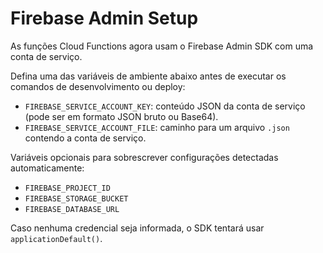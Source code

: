 # Firebase Admin Setup

As funções Cloud Functions agora usam o Firebase Admin SDK com uma conta de serviço.

Defina uma das variáveis de ambiente abaixo antes de executar os comandos de desenvolvimento ou deploy:

- `FIREBASE_SERVICE_ACCOUNT_KEY`: conteúdo JSON da conta de serviço (pode ser em formato JSON bruto ou Base64).
- `FIREBASE_SERVICE_ACCOUNT_FILE`: caminho para um arquivo `.json` contendo a conta de serviço.

Variáveis opcionais para sobrescrever configurações detectadas automaticamente:

- `FIREBASE_PROJECT_ID`
- `FIREBASE_STORAGE_BUCKET`
- `FIREBASE_DATABASE_URL`

Caso nenhuma credencial seja informada, o SDK tentará usar `applicationDefault()`.

